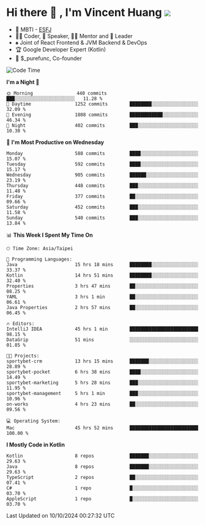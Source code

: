 # Hi there 👋 , I'm Vincent Huang ![](https://komarev.com/ghpvc/?username=Jian-Min-Huang)
- 👀 MBTI - [ESFJ](https://www.16personalities.com/esfj-personality)
- 👨‍💻 Coder, 🎤 Speaker, 👨‍🏫 Mentor and 🚀 Leader
- ♠️ Joint of React Frontend & JVM Backend & DevOps
- 🏆 Google Developer Expert (Kotlin)
- 💼 $_purefunc, Co-founder

<!--START_SECTION:waka-->
![Code Time](http://img.shields.io/badge/Code%20Time-4%2C612%20hrs%204%20mins-blue)

**I'm a Night 🦉** 

```text
🌞 Morning                440 commits         ███░░░░░░░░░░░░░░░░░░░░░░   11.28 % 
🌆 Daytime                1252 commits        ████████░░░░░░░░░░░░░░░░░   32.09 % 
🌃 Evening                1808 commits        ████████████░░░░░░░░░░░░░   46.34 % 
🌙 Night                  402 commits         ███░░░░░░░░░░░░░░░░░░░░░░   10.30 % 
```
📅 **I'm Most Productive on Wednesday** 

```text
Monday                   588 commits         ████░░░░░░░░░░░░░░░░░░░░░   15.07 % 
Tuesday                  592 commits         ████░░░░░░░░░░░░░░░░░░░░░   15.17 % 
Wednesday                905 commits         ██████░░░░░░░░░░░░░░░░░░░   23.19 % 
Thursday                 448 commits         ███░░░░░░░░░░░░░░░░░░░░░░   11.48 % 
Friday                   377 commits         ██░░░░░░░░░░░░░░░░░░░░░░░   09.66 % 
Saturday                 452 commits         ███░░░░░░░░░░░░░░░░░░░░░░   11.58 % 
Sunday                   540 commits         ███░░░░░░░░░░░░░░░░░░░░░░   13.84 % 
```


📊 **This Week I Spent My Time On** 

```text
🕑︎ Time Zone: Asia/Taipei

💬 Programming Languages: 
Java                     15 hrs 18 mins      ████████░░░░░░░░░░░░░░░░░   33.37 % 
Kotlin                   14 hrs 51 mins      ████████░░░░░░░░░░░░░░░░░   32.40 % 
Properties               3 hrs 47 mins       ██░░░░░░░░░░░░░░░░░░░░░░░   08.25 % 
YAML                     3 hrs 1 min         ██░░░░░░░░░░░░░░░░░░░░░░░   06.61 % 
Java Properties          2 hrs 57 mins       ██░░░░░░░░░░░░░░░░░░░░░░░   06.45 % 

🔥 Editors: 
IntelliJ IDEA            45 hrs 1 min        █████████████████████████   98.15 % 
DataGrip                 51 mins             ░░░░░░░░░░░░░░░░░░░░░░░░░   01.85 % 

🐱‍💻 Projects: 
sportybet-crm            13 hrs 15 mins      ███████░░░░░░░░░░░░░░░░░░   28.89 % 
sportybet-pocket         6 hrs 38 mins       ████░░░░░░░░░░░░░░░░░░░░░   14.49 % 
sportybet-marketing      5 hrs 28 mins       ███░░░░░░░░░░░░░░░░░░░░░░   11.95 % 
sportybet-management     5 hrs 1 min         ███░░░░░░░░░░░░░░░░░░░░░░   10.96 % 
on-works                 4 hrs 23 mins       ██░░░░░░░░░░░░░░░░░░░░░░░   09.56 % 

💻 Operating System: 
Mac                      45 hrs 52 mins      █████████████████████████   100.00 % 
```

**I Mostly Code in Kotlin** 

```text
Kotlin                   8 repos             ███████░░░░░░░░░░░░░░░░░░   29.63 % 
Java                     8 repos             ███████░░░░░░░░░░░░░░░░░░   29.63 % 
TypeScript               2 repos             ██░░░░░░░░░░░░░░░░░░░░░░░   07.41 % 
C#                       1 repo              █░░░░░░░░░░░░░░░░░░░░░░░░   03.70 % 
AppleScript              1 repo              █░░░░░░░░░░░░░░░░░░░░░░░░   03.70 % 
```




 Last Updated on 10/10/2024 00:27:32 UTC
<!--END_SECTION:waka-->
